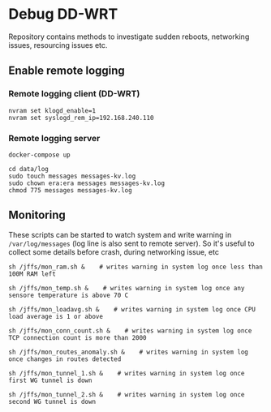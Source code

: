 # Debug DD-WRT

Repository contains methods to investigate sudden reboots, networking issues, resourcing issues etc.

## Enable remote logging

### Remote logging client (DD-WRT)

```
nvram set klogd_enable=1
nvram set syslogd_rem_ip=192.168.240.110
```

### Remote logging server

```
docker-compose up

cd data/log
sudo touch messages messages-kv.log
sudo chown era:era messages messages-kv.log
chmod 775 messages messages-kv.log
```

## Monitoring

These scripts can be started to watch system and write warning in `/var/log/messages` (log line is also sent to remote server).
So it's useful to collect some details before crash, during networking issue, etc

```
sh /jffs/mon_ram.sh &    # writes warning in system log once less than 100M RAM left

sh /jffs/mon_temp.sh &    # writes warning in system log once any sensore temperature is above 70 C

sh /jffs/mon_loadavg.sh &    # writes warning in system log once CPU load average is 1 or above

sh /jffs/mon_conn_count.sh &    # writes warning in system log once TCP connection count is more than 2000

sh /jffs/mon_routes_anomaly.sh &    # writes warning in system log once changes in routes detected

sh /jffs/mon_tunnel_1.sh &    # writes warning in system log once first WG tunnel is down

sh /jffs/mon_tunnel_2.sh &    # writes warning in system log once second WG tunnel is down
```
